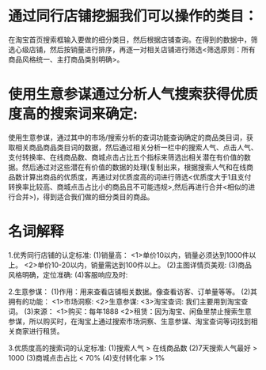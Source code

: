 # 通过同行店铺挖掘我们可以操作的类目：
在淘宝首页搜索框输入要做的细分类目，然后根据店铺查询。在得到的数据中，筛选心级店铺，然后按销量进行排序，再逐一对相关店铺进行筛选<筛选原则：所有商品风格统一、主打商品类别明确>。
  
# 使用生意参谋通过分析人气搜索获得优质度高的搜索词来确定:
使用生意参谋，通过其中的市场/搜索分析的查词功能查询确定的商品类目词，获取相关商品商品类目词的数据，然后通过相关分析一栏中的搜索人气、点击人气、支付转换率、在线商品数、商城点击占比五个指标来筛选出相关潜在有价值的数据。然后通过对这些潜在有价值的数据的处理(复制出来，根据搜索人气和在线商品数计算出商品的优质度，再通过对优质度高的词进行筛选<优质度大于1且支付转换率比较高、商城点击占比小的商品且不可能违规>,然后再进行合并<相似的进行合并>)，得到适合我们做的细分类目的商品。

# 名词解释
1.优秀同行店铺的认定标准:
  (1)销量高：
     <1>单价10以内，销量必须达到1000件以上。
     <2>单价10-20以内，销量需达到100件以上。
  (2)主图详情页美观:
  (3)商品风格明确，定位准确:
  (4)客服响应及时:
  
2.生意参谋：
    (1)作用：用来查看店铺相关数据。像查看访客、订单量等等。
    (2)其拥有的功能：
      <1>市场洞察:
      <2>生意参谋:
      <3>淘宝查词: 我们主要用到淘宝查词。
    (3)来源：
       <1>购买：每年1888
       <2>租赁：因为淘宝、闲鱼里禁止搜索生意参谋，所以购买时，在淘宝上通过搜索市场洞察、生意参谋、淘宝查词等词找到相关商家进行租赁。

3.优质度高的搜索词的认定标准:
  (1)搜索人气 > 在线商品数
  (2)7天搜索人气最好 > 1000
  (3)商城点击占比 < 70%
  (4)支付转化率 > 1%
